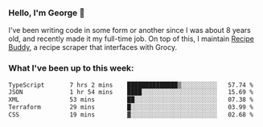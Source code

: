 ### Hello, I'm George 👋

I've been writing code in some form or another since I was about 8 years old, and recently made it my full-time job. On top of this, I maintain [Recipe Buddy](https://github.com/georgegebbett/recipe-buddy), a recipe scraper that interfaces with Grocy.  

<!--
**georgegebbett/georgegebbett** is a ✨ _special_ ✨ repository because its `README.md` (this file) appears on your GitHub profile.

Here are some ideas to get you started:

- 🔭 I’m currently working on ...
- 🌱 I’m currently learning ...
- 👯 I’m looking to collaborate on ...
- 🤔 I’m looking for help with ...
- 💬 Ask me about ...
- 📫 How to reach me: ...
- 😄 Pronouns: ...
- ⚡ Fun fact: ...
-->

### What I've been up to this week:
<!--START_SECTION:waka-->

```txt
TypeScript       7 hrs 2 mins    ██████████████▒░░░░░░░░░░   57.74 %
JSON             1 hr 54 mins    ████░░░░░░░░░░░░░░░░░░░░░   15.69 %
XML              53 mins         ██░░░░░░░░░░░░░░░░░░░░░░░   07.38 %
Terraform        29 mins         █░░░░░░░░░░░░░░░░░░░░░░░░   03.99 %
CSS              19 mins         ▓░░░░░░░░░░░░░░░░░░░░░░░░   02.68 %
```

<!--END_SECTION:waka-->
